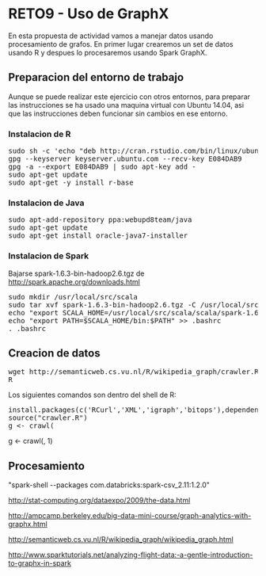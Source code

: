 # RETO9 - Uso de GraphX

En esta propuesta de actividad vamos a manejar datos usando procesamiento de grafos. En primer lugar crearemos un set de datos usando R y despues lo procesaremos usando Spark GraphX.

## Preparacion del entorno de trabajo

Aunque se puede realizar este ejercicio con otros entornos, para preparar las instrucciones se ha usado una maquina virtual con Ubuntu 14.04, asi que las instrucciones deben funcionar sin cambios en ese entorno.

### Instalacion de R

<pre>
sudo sh -c 'echo "deb http://cran.rstudio.com/bin/linux/ubuntu trusty/" >> /etc/apt/sources.list'
gpg --keyserver keyserver.ubuntu.com --recv-key E084DAB9
gpg -a --export E084DAB9 | sudo apt-key add -
sudo apt-get update
sudo apt-get -y install r-base
</pre>

### Instalacion de Java

<pre>
sudo apt-add-repository ppa:webupd8team/java
sudo apt-get update
sudo apt-get install oracle-java7-installer
</pre>

### Instalacion de Spark

Bajarse spark-1.6.3-bin-hadoop2.6.tgz de http://spark.apache.org/downloads.html

<pre>
sudo mkdir /usr/local/src/scala
sudo tar xvf spark-1.6.3-bin-hadoop2.6.tgz -C /usr/local/src/scala/
echo "export SCALA_HOME=/usr/local/src/scala/scala/spark-1.6.3-bin-hadoop2.6" >> .bashrc
echo "export PATH=$SCALA_HOME/bin:$PATH" >> .bashrc
. .bashrc
</pre>

## Creacion de datos

<pre>
wget http://semanticweb.cs.vu.nl/R/wikipedia_graph/crawler.R
R
</pre>

Los siguientes comandos son dentro del shell de R:

<pre>
install.packages(c('RCurl','XML','igraph','bitops'),dependencies=TRUE)
source("crawler.R")
g <- crawl(
</pre>


g <- crawl(, 1)


## Procesamiento

"spark-shell --packages com.databricks:spark-csv_2.11:1.2.0"

http://stat-computing.org/dataexpo/2009/the-data.html

http://ampcamp.berkeley.edu/big-data-mini-course/graph-analytics-with-graphx.html

http://semanticweb.cs.vu.nl/R/wikipedia_graph/wikipedia_graph.html

http://www.sparktutorials.net/analyzing-flight-data:-a-gentle-introduction-to-graphx-in-spark

